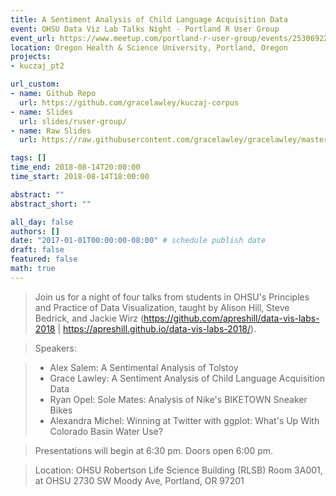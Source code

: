 ```yaml
---
title: A Sentiment Analysis of Child Language Acquisition Data
event: OHSU Data Viz Lab Talks Night - Portland R User Group
event_url: https://www.meetup.com/portland-r-user-group/events/253069227/
location: Oregon Health & Science University, Portland, Oregon
projects:
- kuczaj_pt2

url_custom:
- name: Github Repo
  url: https://github.com/gracelawley/kuczaj-corpus
- name: Slides
  url: slides/ruser-group/
- name: Raw Slides
  url: https://raw.githubusercontent.com/gracelawley/gracelawley/master/static/slides/ruser-group/index.Rmd

tags: []
time_end: 2018-08-14T20:00:00
time_start: 2018-08-14T18:00:00

abstract: ""
abstract_short: ""

all_day: false
authors: []
date: "2017-01-01T00:00:00-08:00" # schedule publish date
draft: false
featured: false
math: true
---
```


>Join us for a night of four talks from students in OHSU's Principles and Practice of Data Visualization, taught by Alison Hill, Steve Bedrick, and Jackie Wirz (https://github.com/apreshill/data-vis-labs-2018 | https://apreshill.github.io/data-vis-labs-2018/).

>Speakers:

>- Alex Salem: A Sentimental Analysis of Tolstoy
>- Grace Lawley: A Sentiment Analysis of Child Language Acquisition Data
>- Ryan Opel: Sole Mates: Analysis of Nike's BIKETOWN Sneaker Bikes
>- Alexandra Michel: Winning at Twitter with ggplot: What's Up With Colorado Basin Water Use?

>Presentations will begin at 6:30 pm. Doors open 6:00 pm.

>Location: OHSU Robertson Life Science Building (RLSB) Room 3A001, at OHSU 2730 SW Moody Ave, Portland, OR 97201